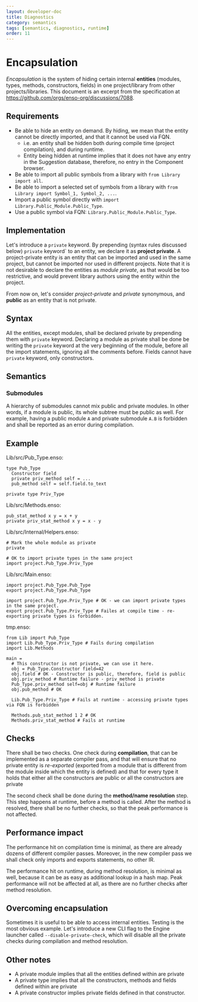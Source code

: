 ```yaml
---
layout: developer-doc
title: Diagnostics
category: semantics
tags: [semantics, diagnostics, runtime]
order: 11
---
```


# Encapsulation

_Encapsulation_ is the system of hiding certain internal **entities** (modules,
types, methods, constructors, fields) in one project/library from other
projects/libraries. This document is an excerpt from the specification at
https://github.com/orgs/enso-org/discussions/7088.

## Requirements

- Be able to hide an entity on demand. By hiding, we mean that the entity cannot
  be directly imported, and that it cannot be used via FQN.
  - i.e. an entity shall be hidden both during compile time (project
    compilation), and during runtime.
  - Entity being hidden at runtime implies that it does not have any entry in
    the Suggestion database, therefore, no entry in the Component browser.
- Be able to import all public symbols from a library with
  `from Library import all`.
- Be able to import a selected set of symbols from a library with
  `from Library import Symbol_1, Symbol_2, ...`.
- Import a public symbol directly with
  `import Library.Public_Module.Public_Type`.
- Use a public symbol via FQN: `Library.Public_Module.Public_Type`.

## Implementation

Let's introduce a `private` keyword. By prepending (syntax rules discussed
below) `private` keyword` to an entity, we declare it as **project private**. A
project-private entity is an entity that can be imported and used in the same
project, but cannot be imported nor used in different projects. Note that it is
not desirable to declare the entities as _module private_, as that would be too
restrictive, and would prevent library authors using the entity within the
project.

From now on, let's consider _project-private_ and _private_ synonymous, and
**public** as an entity that is not private.

## Syntax

All the entities, except modules, shall be declared private by prepending them
with `private` keyword. Declaring a module as private shall be done be writing
the `private` keyword at the very beginning of the module, before all the import
statements, ignoring all the comments before. Fields cannot have `private`
keyword, only constructors.

## Semantics

### Submodules

A hierarchy of submodules cannot mix public and private modules. In other words,
if a module is public, its whole subtree must be public as well. For example,
having a public module `A` and private submodule `A.B` is forbidden and shall be
reported as an error during compilation.

## Example

Lib/src/Pub_Type.enso:

```
type Pub_Type
  Constructor field
  private priv_method self = ...
  pub_method self = self.field.to_text

private type Priv_Type
```

Lib/src/Methods.enso:

```
pub_stat_method x y = x + y
private priv_stat_method x y = x - y
```

Lib/src/Internal/Helpers.enso:

```
# Mark the whole module as private
private

# OK to import private types in the same project
import project.Pub_Type.Priv_Type
```

Lib/src/Main.enso:

```
import project.Pub_Type.Pub_Type
export project.Pub_Type.Pub_Type

import project.Pub_Type.Priv_Type # OK - we can import private types in the same project.
export project.Pub_Type.Priv_Type # Failes at compile time - re-exporting private types is forbidden.
```

tmp.enso:

```
from Lib import Pub_Type
import Lib.Pub_Type.Priv_Type # Fails during compilation
import Lib.Methods

main =
  # This constructor is not private, we can use it here.
  obj = Pub_Type.Constructor field=42
  obj.field # OK - Constructor is public, therefore, field is public
  obj.priv_method # Runtime failure - priv_method is private
  Pub_Type.priv_method self=obj # Runtime failure
  obj.pub_method # OK

  Lib.Pub_Type.Priv_Type # Fails at runtime - accessing private types via FQN is forbidden

  Methods.pub_stat_method 1 2 # OK
  Methods.priv_stat_method # Fails at runtime
```

## Checks

There shall be two checks. One check during **compilation**, that can be
implemented as a separate compiler pass, and that will ensure that no private
entity is _re-exported_ (exported from a module that is different from the
module inside which the entity is defined) and that for every type it holds that
either all the constructors are public or all the constructors are private

The second check shall be done during the **method/name resolution** step. This
step happens at runtime, before a method is called. After the method is
resolved, there shall be no further checks, so that the peak performance is not
affected.

## Performance impact

The performance hit on compilation time is minimal, as there are already dozens
of different compiler passes. Moreover, in the new compiler pass we shall check
only imports and exports statements, no other IR.

The performance hit on runtime, during method resolution, is minimal as well,
because it can be as easy as additional lookup in a hash map. Peak performance
will not be affected at all, as there are no further checks after method
resolution.

## Overcoming encapsulation

Sometimes it is useful to be able to access internal entities. Testing is the
most obvious example. Let's introduce a new CLI flag to the Engine launcher
called `--disable-private-check`, which will disable all the private checks
during compilation and method resolution.

## Other notes

- A private module implies that all the entities defined within are private
- A private type implies that all the constructors, methods and fields defined
  within are private
- A private constructor implies private fields defined in that constructor.
